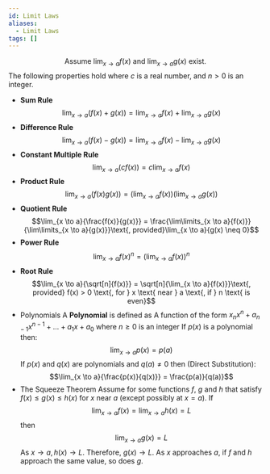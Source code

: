 ```yaml
---
id: Limit Laws
aliases:
  - Limit Laws
tags: []
---
```

$$\text{Assume }\lim_{x \to a}{f(x)}\text{ and }\lim_{x \to a}{g(x)}\text{ exist.}$$
The following properties hold where $c$ is a real number, and $n > 0$ is an integer.
- **Sum Rule**
  $$\lim_{x \to a}{(f(x) + g(x))} = \lim_{x \to a}{f(x)} + \lim_{x \to a}{g(x)}$$
- **Difference Rule**
  $$\lim_{x \to a}{(f(x) - g(x))} = \lim_{x \to a}{f(x)} - \lim_{x \to a}{g(x)}$$
- **Constant Multiple Rule**
  $$\lim_{x \to a}{(cf(x))} = c \lim_{x \to a}{f(x)}$$
- **Product Rule**
  $$\lim_{x \to a}{(f(x)g(x))} = (\lim_{x \to a}{f(x)})(\lim_{x \to a}{g(x)})$$
- **Quotient Rule**
  $$\lim_{x \to a}{\frac{f(x)}{g(x)}} = \frac{\lim\limits_{x \to a}{f(x)}}{\lim\limits_{x \to a}{g(x)}}\text{, provided}\lim_{x \to a}{g(x) \neq 0}$$
- **Power Rule**
$$\lim_{x \to a}{f(x)^n} = (\lim_{x \to a}{f(x)})^n$$
- **Root Rule**
$$\lim_{x \to a}{\sqrt[n]{f(x)}} = \sqrt[n]{\lim_{x \to a}{f(x)}}\text{, provided} f(x) > 0 \text{, for } x \text{ near } a \text{, if } n \text{ is even}$$
- Polynomials
    A **Polynomial** is defined as A function of the form $x_n x^n + a_{n-1} x^{n-1} + ... + a_1x + a_0$ where $n \geq 0$ is an integer
    If $p(x)$ is a polynomial then:
    $$\lim_{x \to a}{p(x)} = p(a)$$
    If $p(x)$ and $q(x)$ are polynomials and $q(a) \neq 0$ then (Direct Substitution):
    $$\lim_{x \to a}{\frac{p(x)}{q(x)}} = \frac{p(a)}{q(a)}$$
- The Squeeze Theorem
    Assume for some functions $f$, $g$ and $h$ that satisfy $f(x) \leq g(x) \leq h(x)$ for $x$ near $a$ (except possibly at $x = a$). If
    $$\lim_{x \to a}{f(x)} = \lim_{x \to a}{h(x)} = L$$
    then
    $$\lim_{x \to a}{g(x)} = L$$
    As $x \to a, h(x) \to L$. Therefore, $g(x) \to L$.
    As $x$ approaches $a$, if $f$ and $h$ approach the same value, so does $g$.
